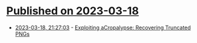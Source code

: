 # [Published on 2023-03-18](index.md)

* [2023-03-18, 21:27:03](https://lobste.rs/s/1gbjgk/exploiting_acropalypse_recovering) - [Exploiting aCropalypse: Recovering Truncated PNGs](https://www.da.vidbuchanan.co.uk/blog/exploiting-acropalypse.html)
